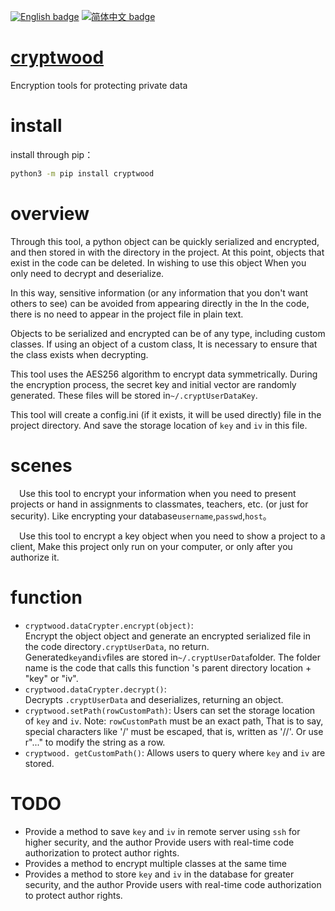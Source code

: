 [![English badge](https://img.shields.io/badge/%E8%8B%B1%E6%96%87-English-blue)](https://github.com/RedForestLonvor/cryptwood/blob/main/README-EN.md)
[![简体中文 badge](https://img.shields.io/badge/%E7%AE%80%E4%BD%93%E4%B8%AD%E6%96%87-Simplified%20Chinese-blue)](https://github.com/RedForestLonvor/cryptwood/blob/main/README.md)

# [cryptwood](https://pypi.org/project/cryptwood/)

Encryption tools for protecting private data


# install

install through pip：

```bash
python3 -m pip install cryptwood
```


# overview

Through this tool, a python object can be quickly serialized and encrypted, and then stored in
with the directory in the project. At this point, objects that exist in the code can be deleted. In wishing to use this object
When you only need to decrypt and deserialize.  

In this way, sensitive information (or any information that you don't want others to see) can be avoided from appearing directly in the
In the code, there is no need to appear in the project file in plain text.

Objects to be serialized and encrypted can be of any type, including custom classes. If using an object of a custom class,
It is necessary to ensure that the class exists when decrypting.  

This tool uses the AES256 algorithm to encrypt data symmetrically.
During the encryption process, the secret key and initial vector are randomly generated. These files will be stored in`~/.cryptUserDataKey`.  

This tool will create a config.ini (if it exists, it will be used directly) file in the project directory. And save the storage location of `key` and `iv` in this file.


# scenes

&emsp;Use this tool to encrypt your information when you need to present projects or hand in assignments to classmates, teachers, etc. (or just for security).
Like encrypting your database`username`,`passwd`,`host`。

&emsp;Use this tool to encrypt a key object when you need to show a project to a client,
Make this project only run on your computer, or only after you authorize it.

# function

+ `cryptwood.dataCrypter.encrypt(object)`:  
  Encrypt the object object and generate an encrypted serialized file in the code directory`.cryptUserData`, no return.  
  Generated`key`and`iv`files are stored in`~/.cryptUserData`folder. The folder name is the code that calls this function
   's parent directory location + "key" or "iv".
+ `cryptwood.dataCrypter.decrypt()`:  
  Decrypts `.cryptUserData` and deserializes, returning an object.
+ `cryptwood.setPath(rowCustomPath)`:
   Users can set the storage location of `key` and `iv`. Note: `rowCustomPath` must be an exact path,
   That is to say, special characters like '/' must be escaped, that is, written as '//'. Or use r"..." to modify the string as a row.
+ `cryptwood. getCustomPath()`:
   Allows users to query where `key` and `iv` are stored.

# TODO

+ Provide a method to save `key` and `iv` in remote server using `ssh` for higher security, and the author
  Provide users with real-time code authorization to protect author rights.
+ Provides a method to encrypt multiple classes at the same time
+ Provides a method to store `key` and `iv` in the database for greater security, and the author
  Provide users with real-time code authorization to protect author rights.

